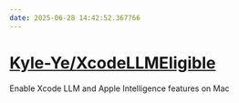 ```yaml
---
date: 2025-06-28 14:42:52.367766
---
```


# [Kyle-Ye/XcodeLLMEligible](https://github.com/Kyle-Ye/XcodeLLMEligible)

Enable Xcode LLM and Apple Intelligence features on Mac